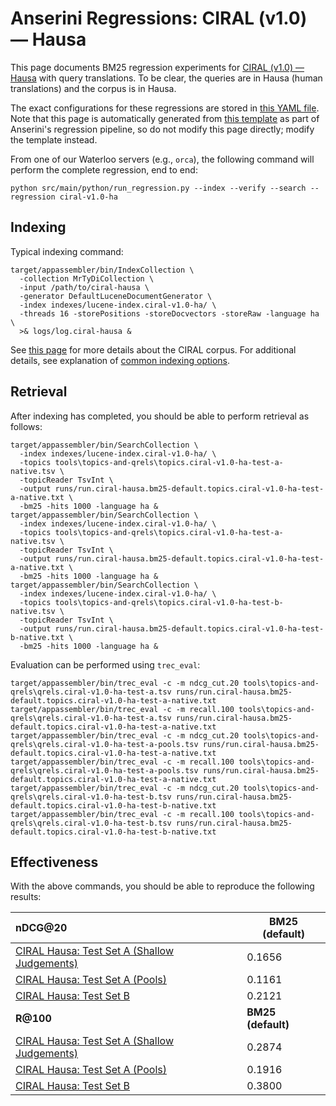# Anserini Regressions: CIRAL (v1.0) &mdash; Hausa

This page documents BM25 regression experiments for [CIRAL (v1.0) &mdash; Hausa](https://github.com/ciralproject/ciral) with query translations. To be clear, the queries are in Hausa (human translations) and the corpus is in Hausa.

The exact configurations for these regressions are stored in [this YAML file](../../src/main/resources/regression/ciral-v1.0-ha.yaml).
Note that this page is automatically generated from [this template](../../src/main/resources/docgen/templates/ciral-v1.0-ha.template) as part of Anserini's regression pipeline, so do not modify this page directly; modify the template instead.

From one of our Waterloo servers (e.g., `orca`), the following command will perform the complete regression, end to end:

```
python src/main/python/run_regression.py --index --verify --search --regression ciral-v1.0-ha
```

## Indexing

Typical indexing command:

```
target/appassembler/bin/IndexCollection \
  -collection MrTyDiCollection \
  -input /path/to/ciral-hausa \
  -generator DefaultLuceneDocumentGenerator \
  -index indexes/lucene-index.ciral-v1.0-ha/ \
  -threads 16 -storePositions -storeDocvectors -storeRaw -language ha \
  >& logs/log.ciral-hausa &
```

See [this page](https://github.com/ciralproject/ciral) for more details about the CIRAL corpus.
For additional details, see explanation of [common indexing options](../../docs/common-indexing-options.md).

## Retrieval

After indexing has completed, you should be able to perform retrieval as follows:

```
target/appassembler/bin/SearchCollection \
  -index indexes/lucene-index.ciral-v1.0-ha/ \
  -topics tools\topics-and-qrels\topics.ciral-v1.0-ha-test-a-native.tsv \
  -topicReader TsvInt \
  -output runs/run.ciral-hausa.bm25-default.topics.ciral-v1.0-ha-test-a-native.txt \
  -bm25 -hits 1000 -language ha &
target/appassembler/bin/SearchCollection \
  -index indexes/lucene-index.ciral-v1.0-ha/ \
  -topics tools\topics-and-qrels\topics.ciral-v1.0-ha-test-a-native.tsv \
  -topicReader TsvInt \
  -output runs/run.ciral-hausa.bm25-default.topics.ciral-v1.0-ha-test-a-native.txt \
  -bm25 -hits 1000 -language ha &
target/appassembler/bin/SearchCollection \
  -index indexes/lucene-index.ciral-v1.0-ha/ \
  -topics tools\topics-and-qrels\topics.ciral-v1.0-ha-test-b-native.tsv \
  -topicReader TsvInt \
  -output runs/run.ciral-hausa.bm25-default.topics.ciral-v1.0-ha-test-b-native.txt \
  -bm25 -hits 1000 -language ha &
```

Evaluation can be performed using `trec_eval`:

```
target/appassembler/bin/trec_eval -c -m ndcg_cut.20 tools\topics-and-qrels\qrels.ciral-v1.0-ha-test-a.tsv runs/run.ciral-hausa.bm25-default.topics.ciral-v1.0-ha-test-a-native.txt
target/appassembler/bin/trec_eval -c -m recall.100 tools\topics-and-qrels\qrels.ciral-v1.0-ha-test-a.tsv runs/run.ciral-hausa.bm25-default.topics.ciral-v1.0-ha-test-a-native.txt
target/appassembler/bin/trec_eval -c -m ndcg_cut.20 tools\topics-and-qrels\qrels.ciral-v1.0-ha-test-a-pools.tsv runs/run.ciral-hausa.bm25-default.topics.ciral-v1.0-ha-test-a-native.txt
target/appassembler/bin/trec_eval -c -m recall.100 tools\topics-and-qrels\qrels.ciral-v1.0-ha-test-a-pools.tsv runs/run.ciral-hausa.bm25-default.topics.ciral-v1.0-ha-test-a-native.txt
target/appassembler/bin/trec_eval -c -m ndcg_cut.20 tools\topics-and-qrels\qrels.ciral-v1.0-ha-test-b.tsv runs/run.ciral-hausa.bm25-default.topics.ciral-v1.0-ha-test-b-native.txt
target/appassembler/bin/trec_eval -c -m recall.100 tools\topics-and-qrels\qrels.ciral-v1.0-ha-test-b.tsv runs/run.ciral-hausa.bm25-default.topics.ciral-v1.0-ha-test-b-native.txt
```

## Effectiveness

With the above commands, you should be able to reproduce the following results:

| **nDCG@20**                                                                                                  | **BM25 (default)**|
|:-------------------------------------------------------------------------------------------------------------|-----------|
| [CIRAL Hausa: Test Set A (Shallow Judgements)](https://huggingface.co/datasets/CIRAL/ciral)                  | 0.1656    |
| [CIRAL Hausa: Test Set A (Pools)](https://huggingface.co/datasets/CIRAL/ciral)                               | 0.1161    |
| [CIRAL Hausa: Test Set B](https://huggingface.co/datasets/CIRAL/ciral)                                       | 0.2121    |
| **R@100**                                                                                                    | **BM25 (default)**|
| [CIRAL Hausa: Test Set A (Shallow Judgements)](https://huggingface.co/datasets/CIRAL/ciral)                  | 0.2874    |
| [CIRAL Hausa: Test Set A (Pools)](https://huggingface.co/datasets/CIRAL/ciral)                               | 0.1916    |
| [CIRAL Hausa: Test Set B](https://huggingface.co/datasets/CIRAL/ciral)                                       | 0.3800    |
